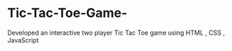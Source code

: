 # Tic-Tac-Toe-Game-
Developed an interactive two player  Tic Tac Toe game using HTML , CSS , JavaScript 
